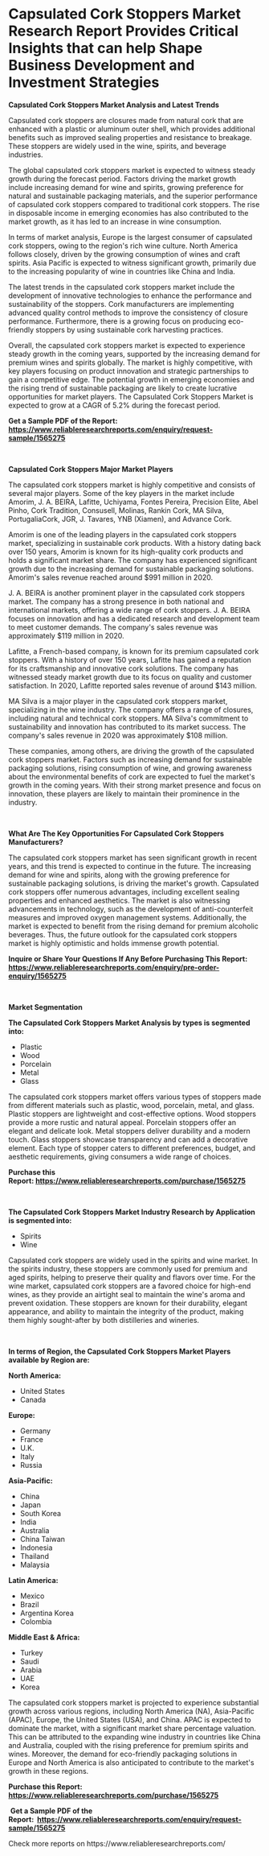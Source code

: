 <p><h1>Capsulated Cork Stoppers Market Research Report Provides Critical Insights that can help Shape Business Development and Investment Strategies</h1></p><p><strong>Capsulated Cork Stoppers Market Analysis and Latest Trends</strong></p>
<p><p>Capsulated cork stoppers are closures made from natural cork that are enhanced with a plastic or aluminum outer shell, which provides additional benefits such as improved sealing properties and resistance to breakage. These stoppers are widely used in the wine, spirits, and beverage industries.</p><p>The global capsulated cork stoppers market is expected to witness steady growth during the forecast period. Factors driving the market growth include increasing demand for wine and spirits, growing preference for natural and sustainable packaging materials, and the superior performance of capsulated cork stoppers compared to traditional cork stoppers. The rise in disposable income in emerging economies has also contributed to the market growth, as it has led to an increase in wine consumption.</p><p>In terms of market analysis, Europe is the largest consumer of capsulated cork stoppers, owing to the region's rich wine culture. North America follows closely, driven by the growing consumption of wines and craft spirits. Asia Pacific is expected to witness significant growth, primarily due to the increasing popularity of wine in countries like China and India.</p><p>The latest trends in the capsulated cork stoppers market include the development of innovative technologies to enhance the performance and sustainability of the stoppers. Cork manufacturers are implementing advanced quality control methods to improve the consistency of closure performance. Furthermore, there is a growing focus on producing eco-friendly stoppers by using sustainable cork harvesting practices.</p><p>Overall, the capsulated cork stoppers market is expected to experience steady growth in the coming years, supported by the increasing demand for premium wines and spirits globally. The market is highly competitive, with key players focusing on product innovation and strategic partnerships to gain a competitive edge. The potential growth in emerging economies and the rising trend of sustainable packaging are likely to create lucrative opportunities for market players. The Capsulated Cork Stoppers Market is expected to grow at a CAGR of 5.2% during the forecast period.</p></p>
<p><strong>Get a Sample PDF of the Report:&nbsp; <a href="https://www.reliableresearchreports.com/enquiry/request-sample/1565275">https://www.reliableresearchreports.com/enquiry/request-sample/1565275</a></strong></p>
<p>&nbsp;</p>
<p><strong>Capsulated Cork Stoppers Major Market Players</strong></p>
<p><p>The capsulated cork stoppers market is highly competitive and consists of several major players. Some of the key players in the market include Amorim, J. A. BEIRA, Lafitte, Uchiyama, Fontes Pereira, Precision Elite, Abel Pinho, Cork Tradition, Consusell, Molinas, Rankin Cork, MA Silva, PortugaliaCork, JGR, J. Tavares, YNB (Xiamen), and Advance Cork.</p><p>Amorim is one of the leading players in the capsulated cork stoppers market, specializing in sustainable cork products. With a history dating back over 150 years, Amorim is known for its high-quality cork products and holds a significant market share. The company has experienced significant growth due to the increasing demand for sustainable packaging solutions. Amorim's sales revenue reached around $991 million in 2020.</p><p>J. A. BEIRA is another prominent player in the capsulated cork stoppers market. The company has a strong presence in both national and international markets, offering a wide range of cork stoppers. J. A. BEIRA focuses on innovation and has a dedicated research and development team to meet customer demands. The company's sales revenue was approximately $119 million in 2020.</p><p>Lafitte, a French-based company, is known for its premium capsulated cork stoppers. With a history of over 150 years, Lafitte has gained a reputation for its craftsmanship and innovative cork solutions. The company has witnessed steady market growth due to its focus on quality and customer satisfaction. In 2020, Lafitte reported sales revenue of around $143 million.</p><p>MA Silva is a major player in the capsulated cork stoppers market, specializing in the wine industry. The company offers a range of closures, including natural and technical cork stoppers. MA Silva's commitment to sustainability and innovation has contributed to its market success. The company's sales revenue in 2020 was approximately $108 million.</p><p>These companies, among others, are driving the growth of the capsulated cork stoppers market. Factors such as increasing demand for sustainable packaging solutions, rising consumption of wine, and growing awareness about the environmental benefits of cork are expected to fuel the market's growth in the coming years. With their strong market presence and focus on innovation, these players are likely to maintain their prominence in the industry.</p></p>
<p>&nbsp;</p>
<p><strong>What Are The Key Opportunities For Capsulated Cork Stoppers Manufacturers?</strong></p>
<p><p>The capsulated cork stoppers market has seen significant growth in recent years, and this trend is expected to continue in the future. The increasing demand for wine and spirits, along with the growing preference for sustainable packaging solutions, is driving the market's growth. Capsulated cork stoppers offer numerous advantages, including excellent sealing properties and enhanced aesthetics. The market is also witnessing advancements in technology, such as the development of anti-counterfeit measures and improved oxygen management systems. Additionally, the market is expected to benefit from the rising demand for premium alcoholic beverages. Thus, the future outlook for the capsulated cork stoppers market is highly optimistic and holds immense growth potential.</p></p>
<p><strong>Inquire or Share Your Questions If Any Before Purchasing This Report: <a href="https://www.reliableresearchreports.com/enquiry/pre-order-enquiry/1565275">https://www.reliableresearchreports.com/enquiry/pre-order-enquiry/1565275</a></strong></p>
<p>&nbsp;</p>
<p><strong>Market Segmentation</strong></p>
<p><strong>The Capsulated Cork Stoppers Market Analysis by types is segmented into:</strong></p>
<p><ul><li>Plastic</li><li>Wood</li><li>Porcelain</li><li>Metal</li><li>Glass</li></ul></p>
<p><p>The capsulated cork stoppers market offers various types of stoppers made from different materials such as plastic, wood, porcelain, metal, and glass. Plastic stoppers are lightweight and cost-effective options. Wood stoppers provide a more rustic and natural appeal. Porcelain stoppers offer an elegant and delicate look. Metal stoppers deliver durability and a modern touch. Glass stoppers showcase transparency and can add a decorative element. Each type of stopper caters to different preferences, budget, and aesthetic requirements, giving consumers a wide range of choices.</p></p>
<p><strong>Purchase this Report:&nbsp;<a href="https://www.reliableresearchreports.com/purchase/1565275">https://www.reliableresearchreports.com/purchase/1565275</a></strong></p>
<p>&nbsp;</p>
<p><strong>The Capsulated Cork Stoppers Market Industry Research by Application is segmented into:</strong></p>
<p><ul><li>Spirits</li><li>Wine</li></ul></p>
<p><p>Capsulated cork stoppers are widely used in the spirits and wine market. In the spirits industry, these stoppers are commonly used for premium and aged spirits, helping to preserve their quality and flavors over time. For the wine market, capsulated cork stoppers are a favored choice for high-end wines, as they provide an airtight seal to maintain the wine's aroma and prevent oxidation. These stoppers are known for their durability, elegant appearance, and ability to maintain the integrity of the product, making them highly sought-after by both distilleries and wineries.</p></p>
<p>&nbsp;</p>
<p><strong>In terms of Region, the Capsulated Cork Stoppers Market Players available by Region are:</strong></p>
<p>
    <p> <strong> North America: </strong>
        <ul>
            <li>United States</li>
            <li>Canada</li>
        </ul>
        </p> 
    <p> <strong> Europe: </strong>
        <ul>
            <li>Germany</li>
            <li>France</li>
            <li>U.K.</li>
            <li>Italy</li>
            <li>Russia</li>
        </ul>
        </p> 
    <p> <strong> Asia-Pacific: </strong>
        <ul>
            <li>China</li>
            <li>Japan</li>
            <li>South Korea</li>
            <li>India</li>
            <li>Australia</li>
            <li>China Taiwan</li>
            <li>Indonesia</li>
            <li>Thailand</li>
            <li>Malaysia</li>
        </ul>
        </p> 
    <p> <strong> Latin America: </strong>
        <ul>
            <li>Mexico</li>
            <li>Brazil</li>
            <li>Argentina Korea</li>
            <li>Colombia</li>
        </ul>
        </p> 
    <p> <strong> Middle East & Africa: </strong>
        <ul>
            <li>Turkey</li>
            <li>Saudi</li>
            <li>Arabia</li>
            <li>UAE</li>
            <li>Korea</li>
        </ul>
    </p>
    </p>
<p><p>The capsulated cork stoppers market is projected to experience substantial growth across various regions, including North America (NA), Asia-Pacific (APAC), Europe, the United States (USA), and China. APAC is expected to dominate the market, with a significant market share percentage valuation. This can be attributed to the expanding wine industry in countries like China and Australia, coupled with the rising preference for premium spirits and wines. Moreover, the demand for eco-friendly packaging solutions in Europe and North America is also anticipated to contribute to the market's growth in these regions.</p></p>
<p><strong>Purchase this Report: <a href="https://www.reliableresearchreports.com/purchase/1565275">https://www.reliableresearchreports.com/purchase/1565275</a></strong></p>
<p>&nbsp;<strong>Get a Sample PDF of the Report:&nbsp;&nbsp;<a href="https://www.reliableresearchreports.com/enquiry/request-sample/1565275">https://www.reliableresearchreports.com/enquiry/request-sample/1565275</a></strong></p>
<p><strong></strong></p>
<p>Check more reports on https://www.reliableresearchreports.com/</p>